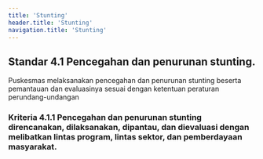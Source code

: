 ```yaml
---
title: 'Stunting'
header.title: 'Stunting'
navigation.title: 'Stunting'
---
```


## Standar 4.1 Pencegahan dan penurunan stunting. 



Puskesmas melaksanakan pencegahan dan penurunan stunting beserta pemantauan dan evaluasinya sesuai dengan ketentuan peraturan perundang-undangan 

### Kriteria 4.1.1 Pencegahan dan penurunan  stunting  direncanakan, dilaksanakan, dipantau, dan dievaluasi dengan melibatkan lintas program, lintas sektor, dan pemberdayaan masyarakat. 


